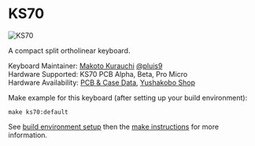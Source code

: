 KS70
===

![KS70](https://i.imgur.com/XBAmynN.jpg)

A compact split ortholinear keyboard.

Keyboard Maintainer: [Makoto Kurauchi](https://github.com/MakotoKurauchi/) [@pluis9](https://twitter.com/pluis9)  
Hardware Supported: KS70 PCB Alpha, Beta, Pro Micro  
Hardware Availability: [PCB & Case Data](https://github.com/MakotoKurauchi/ks70), [Yushakobo Shop](https://yushakobo.jp/shop/)

Make example for this keyboard (after setting up your build environment):

    make ks70:default

See [build environment setup](https://docs.qmk.fm/build_environment_setup.html) then the [make instructions](https://docs.qmk.fm/make_instructions.html) for more information.
